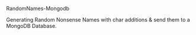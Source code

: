 RandomNames-Mongodb


Generating Random Nonsense Names with char additions & send them to a MongoDB Database.
